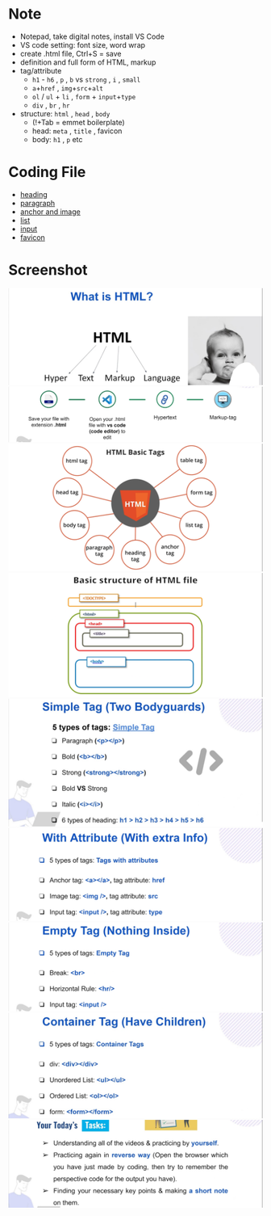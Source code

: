 # Note

- Notepad, take digital notes, install VS Code
- VS code setting: font size, word wrap
- create .html file, Ctrl+S = save
- definition and full form of HTML, markup
- tag/attribute
  - `h1` - `h6` , `p` , `b` vs `strong` , `i` , `small`
  - `a`+`href` , `img`+`src`+`alt`
  - `ol` / `ul` + `li` , `form` + `input`+`type`
  - `div` , `br` , `hr`
- structure: `html` , `head` , `body`
  - (!+Tab = emmet boilerplate)
  - head: `meta` , `title` , favicon
  - body: `h1` , `p` etc

# Coding File

- [heading](/coding-files/1-heading.html)
- [paragraph](/coding-files/1-paragraph.html)
- [anchor and image](/coding-files/1-anchor-image.html)
- [list](/coding-files/1-list.html)
- [input](/coding-files/1-input.html)
- [favicon](/coding-files/1-favicon.html)

# Screenshot

![](/screenshot/1.jpg)
![](/screenshot/2.png)
![](/screenshot/3.png)
![](/screenshot/4.png)
![](/screenshot/5.jpg)
![](/screenshot/6.png)
![](/screenshot/7.png)
![](/screenshot/8.jpg)
![](/screenshot/9.jpg)
